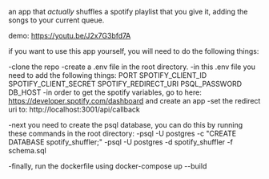 an app that *actually* shuffles a spotify playlist that you give it, adding the songs to your current queue.

demo: https://youtu.be/J2x7G3bfd7A

if you want to use this app yourself, you will need to do the following things:

-clone the repo
-create a .env file in the root directory.
  -in this .env file you need to add the following things:
  PORT
  SPOTIFY_CLIENT_ID
  SPOTIFY_CLIENT_SECRET
  SPOTIFY_REDIRECT_URI
  PSQL_PASSWORD
  DB_HOST
  -in order to get the spotify variables, go to here: https://developer.spotify.com/dashboard and create an app
  -set the redirect uri to: http://localhost:3001/api/callback

-next you need to create the psql database, you can do this by running these commands in the root directory:
  -psql -U postgres -c "CREATE DATABASE spotify_shuffler;"
  -psql -U postgres -d spotify_shuffler -f schema.sql

-finally, run the dockerfile using docker-compose up --build

